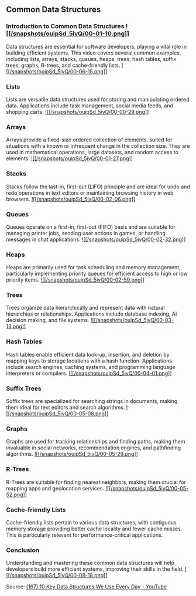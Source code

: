 ## Common Data Structures
### Introduction to Common Data Structures [![[/snapshots/ouipSd_5ivQ/00-01-10.png]]](<https://youtu.be/ouipSd_5ivQ?t=69s>)
Data structures are essential for software developers, playing a vital role in building efficient systems. This video covers several common examples, including lists, arrays, stacks, queues, heaps, trees, hash tables, suffix trees, graphs, R-trees, and cache-friendly lists. [![[/snapshots/ouipSd_5ivQ/00-06-15.png]]](<https://youtu.be/ouipSd_5ivQ?t=372s>)

### Lists
Lists are versatile data structures used for storing and manipulating ordered data. Applications include task management, social media feeds, and shopping carts. [![[/snapshots/ouipSd_5ivQ/00-00-29.png]]](<https://youtu.be/ouipSd_5ivQ?t=27s>)

### Arrays
Arrays provide a fixed-size ordered collection of elements, suited for situations with a known or infrequent change in the collection size. They are used in mathematical operations, large datasets, and random access to elements. [![[/snapshots/ouipSd_5ivQ/00-01-27.png]]](<https://youtu.be/ouipSd_5ivQ?t=84s>)

### Stacks
Stacks follow the last-in, first-out (LIFO) principle and are ideal for undo and redo operations in text editors or maintaining browsing history in web browsers. [![[/snapshots/ouipSd_5ivQ/00-02-06.png]]](<https://youtu.be/ouipSd_5ivQ?t=125s>)

### Queues
Queues operate on a first-in, first-out (FIFO) basis and are suitable for managing printer jobs, sending user actions in games, or handling messages in chat applications. [![[/snapshots/ouipSd_5ivQ/00-02-32.png]]](<https://youtu.be/ouipSd_5ivQ?t=150s>)

### Heaps
Heaps are primarily used for task scheduling and memory management, particularly implementing priority queues for efficient access to high or low priority items. [![[/snapshots/ouipSd_5ivQ/00-02-59.png]]](<https://youtu.be/ouipSd_5ivQ?t=176s>)

### Trees
Trees organize data hierarchically and represent data with natural hierarchies or relationships. Applications include database indexing, AI decision making, and file systems. [![[/snapshots/ouipSd_5ivQ/00-03-13.png]]](<https://youtu.be/ouipSd_5ivQ?t=192s>)

### Hash Tables
Hash tables enable efficient data look-up, insertion, and deletion by mapping keys to storage locations with a hash function. Applications include search engines, caching systems, and programming language interpreters or compilers. [![[/snapshots/ouipSd_5ivQ/00-04-01.png]]](<https://youtu.be/ouipSd_5ivQ?t=239s>)

### Suffix Trees
Suffix trees are specialized for searching strings in documents, making them ideal for text editors and search algorithms. [![[/snapshots/ouipSd_5ivQ/00-05-08.png]]](<https://youtu.be/ouipSd_5ivQ?t=306s>)

### Graphs
Graphs are used for tracking relationships and finding paths, making them invaluable in social networks, recommendation engines, and pathfinding algorithms. [![[/snapshots/ouipSd_5ivQ/00-05-29.png]]](<https://youtu.be/ouipSd_5ivQ?t=327s>)

### R-Trees
R-Trees are suitable for finding nearest neighbors, making them crucial for mapping apps and geolocation services. [![[/snapshots/ouipSd_5ivQ/00-05-52.png]]](<https://youtu.be/ouipSd_5ivQ?t=350s>)

### Cache-friendly Lists
Cache-friendly lists pertain to various data structures, with contiguous memory storage providing better cache locality and fewer cache misses. This is particularly relevant for performance-critical applications. 

### Conclusion
Understanding and mastering these common data structures will help developers build more efficient systems, improving their skills in the field. [![[/snapshots/ouipSd_5ivQ/00-08-18.png]]](<https://youtu.be/ouipSd_5ivQ?t=495s>)

Source: [(167) 10 Key Data Structures We Use Every Day - YouTube](https://www.youtube.com/watch?v=ouipSd_5ivQ)
